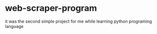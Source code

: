 # web-scraper-program
it was the second simple project for me while learning python programing language 

